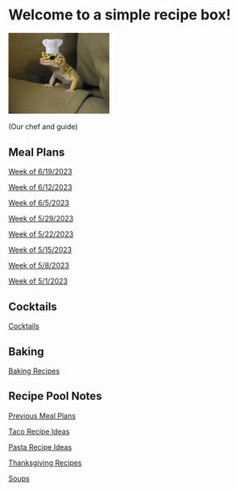 # Welcome to a simple recipe box!

<img src="./lizard_chef.jpg" alt="Our Hero" width="200"/>

(Our chef and guide) 

## Meal Plans

[Week of 6/19/2023](./mealplan20230619.md)

[Week of 6/12/2023](./mealplan20230612.md)

[Week of 6/5/2023](./mealplan20230605.md)

[Week of 5/29/2023](./mealplan20230529.md)

[Week of 5/22/2023](./mealplan20230522.md)

[Week of 5/15/2023](./mealplan20230515.md)

[Week of 5/8/2023](./mealplan20230508.md)

[Week of 5/1/2023](./mealplan20230501.md)

## Cocktails

[Cocktails](./CockTailIndex.md)

## Baking

[Baking Recipes](./BakingIndex.md)

## Recipe Pool Notes

[Previous Meal Plans](./PreviousMealPlansIndex.md)

[Taco Recipe Ideas](./TacoRecipeIdeas.md)

[Pasta Recipe Ideas](./PastaRecipeIdeas.md)

[Thanksgiving Recipes](./ThanksgivingIndex.md)

[Soups](./SoupIndex.md)